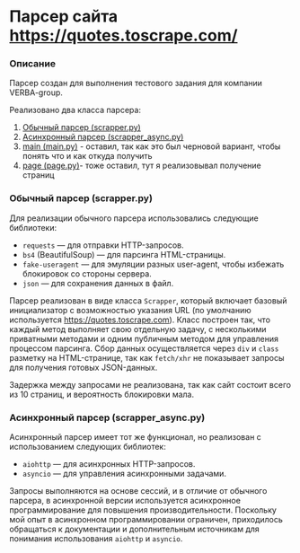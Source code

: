 # Парсер сайта https://quotes.toscrape.com/

### Описание
Парсер создан для выполнения тестового задания для компании VERBA-group.

Реализовано два класса парсера:
1. [Обычный парсер (scrapper.py)](https://github.com/makwerik/Verba-group/blob/master/scrapper.py)
2. [Асинхронный парсер (scrapper_async.py)](https://github.com/makwerik/Verba-group/blob/master/scrapper_async.py)
3. [main (main.py)](https://github.com/makwerik/Verba-group/blob/master/main.py) - оставил, так как это был черновой вариант, чтобы понять что и как откуда получить
4. [page (page.py)](https://github.com/makwerik/Verba-group/blob/master/page.py)- тоже оставил, тут я реализовывал получение страниц

### Обычный парсер (scrapper.py)
Для реализации обычного парсера использовались следующие библиотеки:
- `requests` — для отправки HTTP-запросов.
- `bs4` (BeautifulSoup) — для парсинга HTML-страницы.
- `fake-useragent` — для эмуляции разных user-agent, чтобы избежать блокировок со стороны сервера.
- `json` — для сохранения данных в файл.

Парсер реализован в виде класса `Scrapper`, который включает базовый инициализатор с возможностью указания URL (по умолчанию используется https://quotes.toscrape.com). Класс построен так, что каждый метод выполняет свою отдельную задачу, с несколькими приватными методами и одним публичным методом для управления процессом парсинга. Сбор данных осуществляется через `div` и `class` разметку на HTML-странице, так как `fetch/xhr` не показывает запросы для получения готовых JSON-данных.

Задержка между запросами не реализована, так как сайт состоит всего из 10 страниц, и вероятность блокировки мала.

### Асинхронный парсер (scrapper_async.py)
Асинхронный парсер имеет тот же функционал, но реализован с использованием следующих библиотек:
- `aiohttp` — для асинхронных HTTP-запросов.
- `asyncio` — для управления асинхронными задачами.

Запросы выполняются на основе сессий, и в отличие от обычного парсера, в асинхронной версии используется асинхронное программирование для повышения производительности. Поскольку мой опыт в асинхронном программировании ограничен, приходилось обращаться к документации и дополнительным источникам для понимания использования `aiohttp` и `asyncio`.
